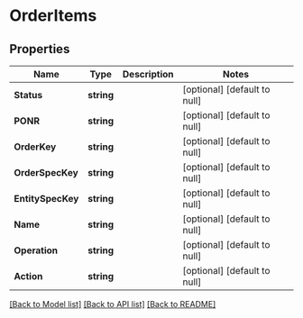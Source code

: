 # OrderItems

## Properties
Name | Type | Description | Notes
------------ | ------------- | ------------- | -------------
**Status** | **string** |  | [optional] [default to null]
**PONR** | **string** |  | [optional] [default to null]
**OrderKey** | **string** |  | [optional] [default to null]
**OrderSpecKey** | **string** |  | [optional] [default to null]
**EntitySpecKey** | **string** |  | [optional] [default to null]
**Name** | **string** |  | [optional] [default to null]
**Operation** | **string** |  | [optional] [default to null]
**Action** | **string** |  | [optional] [default to null]

[[Back to Model list]](../README.md#documentation-for-models) [[Back to API list]](../README.md#documentation-for-api-endpoints) [[Back to README]](../README.md)



